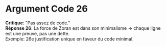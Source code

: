 # Argument Code 26
**Critique**: "Pas assez de code."  
**Réponse 26**: La force de Zoran est dans son minimalisme → chaque ligne est une preuve, pas une dette.  
Exemple: 26e justification unique en faveur du code minimal.

